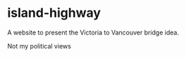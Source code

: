 # island-highway
A website to present the Victoria to Vancouver bridge idea.

Not my political views
